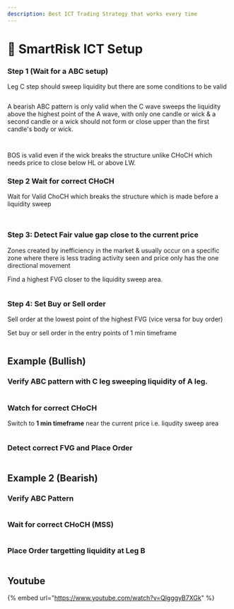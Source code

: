 ```yaml
---
description: Best ICT Trading Strategy that works every time
---
```


# 🏇 SmartRisk ICT Setup

### Step 1 (Wait for a ABC setup)

Leg C step should sweep liquidity but there are some conditions to be valid

<figure><img src="../.gitbook/assets/image (5) (1).png" alt=""><figcaption></figcaption></figure>

A bearish ABC pattern is only valid when the C wave sweeps the liquidity above the highest point of the A wave, with only one candle or wick & a second candle or a wick should not form or close upper than the first candle's body or wick.

<figure><img src="../.gitbook/assets/image (6) (1).png" alt=""><figcaption></figcaption></figure>

<figure><img src="../.gitbook/assets/image.png" alt=""><figcaption></figcaption></figure>

BOS is valid even if the wick breaks the structure unlike CHoCH which needs price to close below HL or above LW.

### Step 2 Wait for correct CHoCH

Wait for Valid ChoCH which breaks the structure which is made before a liquidity sweep

<figure><img src="../.gitbook/assets/image (6) (1) (1).png" alt=""><figcaption></figcaption></figure>

<figure><img src="../.gitbook/assets/image (9) (1).png" alt=""><figcaption></figcaption></figure>

### Step 3: Detect Fair value gap close to the current price

Zones created by inefficiency in the market & usually occur on a specific zone where there is less trading activity seen and price only has the one directional movement

Find a highest FVG closer to the liquidity sweep area.

<figure><img src="../.gitbook/assets/image (11).png" alt=""><figcaption></figcaption></figure>

### Step 4: Set Buy or Sell order&#x20;

Sell order at the lowest point of the highest FVG (vice versa for buy order)

Set buy or sell order in the entry points of 1 min timeframe

<figure><img src="../.gitbook/assets/image (1) (2).png" alt=""><figcaption></figcaption></figure>

## Example (Bullish)

### Verify ABC pattern with C leg sweeping liquidity of A leg.

<figure><img src="../.gitbook/assets/image (4) (2).png" alt=""><figcaption></figcaption></figure>

### Watch for correct CHoCH

Switch to **1 min timeframe** near the current price i.e. liqudity sweep area

<figure><img src="../.gitbook/assets/image (2) (1) (2).png" alt=""><figcaption></figcaption></figure>

### Detect correct FVG and Place Order

<figure><img src="../.gitbook/assets/image (1) (2) (1).png" alt=""><figcaption></figcaption></figure>

## Example 2 (Bearish)

### Verify ABC Pattern

<figure><img src="../.gitbook/assets/image (1) (1).png" alt=""><figcaption></figcaption></figure>

### Wait for correct CHoCH (MSS)

<figure><img src="../.gitbook/assets/image (7) (1).png" alt=""><figcaption></figcaption></figure>

### Place Order targetting liquidity at Leg B

<figure><img src="../.gitbook/assets/image (2).png" alt=""><figcaption></figcaption></figure>

## Youtube

{% embed url="https://www.youtube.com/watch?v=QlgggyB7XGk" %}
